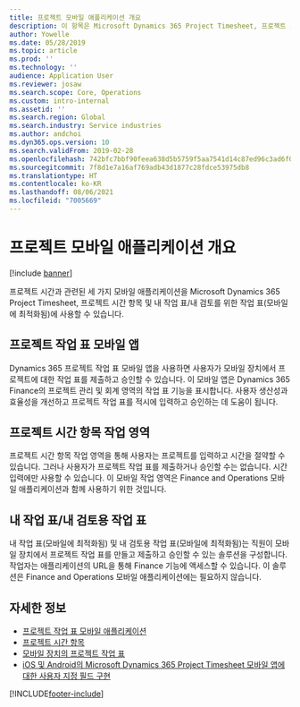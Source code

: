 ```yaml
---
title: 프로젝트 모바일 애플리케이션 개요
description: 이 항목은 Microsoft Dynamics 365 Project Timesheet, 프로젝트 시간 항목 및 모바일 장치에서 사용할 수 있는 내 작업 표/작업 표의 프로젝트 시간 관련 애플리케이션에 대한 일반 정보를 제공합니다.
author: Yowelle
ms.date: 05/28/2019
ms.topic: article
ms.prod: ''
ms.technology: ''
audience: Application User
ms.reviewer: josaw
ms.search.scope: Core, Operations
ms.custom: intro-internal
ms.assetid: ''
ms.search.region: Global
ms.search.industry: Service industries
ms.author: andchoi
ms.dyn365.ops.version: 10
ms.search.validFrom: 2019-02-28
ms.openlocfilehash: 742bfc7bbf90feea638d5b5759f5aa7541d14c87ed96c3ad6f074684696e0c73
ms.sourcegitcommit: 7f8d1e7a16af769adb43d1877c28fdce53975db8
ms.translationtype: HT
ms.contentlocale: ko-KR
ms.lasthandoff: 08/06/2021
ms.locfileid: "7005669"
---
```

# <a name="project-mobile-applications-overview"></a>프로젝트 모바일 애플리케이션 개요

[!include [banner](../includes/banner.md)]

프로젝트 시간과 관련된 세 가지 모바일 애플리케이션을 Microsoft Dynamics 365 Project Timesheet, 프로젝트 시간 항목 및 내 작업 표/내 검토를 위한 작업 표(모바일에 최적화됨)에 사용할 수 있습니다.

## <a name="project-timesheet-mobile-app"></a>프로젝트 작업 표 모바일 앱

Dynamics 365 프로젝트 작업 표 모바일 앱을 사용하면 사용자가 모바일 장치에서 프로젝트에 대한 작업 표를 제출하고 승인할 수 있습니다. 이 모바일 앱은 Dynamics 365 Finance의 프로젝트 관리 및 회계 영역의 작업 표 기능을 표시합니다. 사용자 생산성과 효율성을 개선하고 프로젝트 작업 표를 적시에 입력하고 승인하는 데 도움이 됩니다.

## <a name="project-time-entry-workspace"></a>프로젝트 시간 항목 작업 영역

프로젝트 시간 항목 작업 영역을 통해 사용자는 프로젝트를 입력하고 시간을 절약할 수 있습니다. 그러나 사용자가 프로젝트 작업 표를 제출하거나 승인할 수는 없습니다. 시간 입력에만 사용할 수 있습니다. 이 모바일 작업 영역은 Finance and Operations 모바일 애플리케이션과 함께 사용하기 위한 것입니다.

## <a name="my-timesheetstimesheets-for-my-review"></a>내 작업 표/내 검토용 작업 표

내 작업 표(모바일에 최적화됨) 및 내 검토용 작업 표(모바일에 최적화됨)는 직원이 모바일 장치에서 프로젝트 작업 표를 만들고 제출하고 승인할 수 있는 솔루션을 구성합니다. 작업자는 애플리케이션의 URL을 통해 Finance 기능에 액세스할 수 있습니다. 이 솔루션은 Finance and Operations 모바일 애플리케이션에는 필요하지 않습니다.

## <a name="for-more-information"></a>자세한 정보

- [프로젝트 작업 표 모바일 애플리케이션](project-timesheet.md)
- [프로젝트 시간 항목]( project-time-entry-mobile-workspace.md)
- [모바일 장치의 프로젝트 작업 표](Mobile-timesheets.md)
- [iOS 및 Android의 Microsoft Dynamics 365 Project Timesheet 모바일 앱에 대한 사용자 지정 필드 구현](custom-fields-mobile.md)


[!INCLUDE[footer-include](../includes/footer-banner.md)]